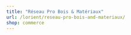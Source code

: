```yaml
---
title: "Réseau Pro Bois & Matériaux"
url: /lorient/reseau-pro-bois-and-materiaux/
shop: commerce
---
```

